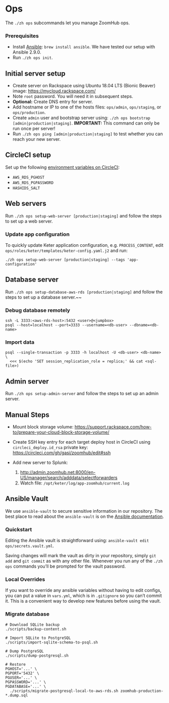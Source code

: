 # Ops

The `./zh ops` subcommands let you manage ZoomHub ops.

### Prerequisites

- Install [Ansible]: `brew install ansible`.
  We have tested our setup with Ansible 2.9.0.
- Run `./zh ops init`.

## Initial server setup

- Create server on Rackspace using Ubuntu 18.04 LTS (Bionic Beaver) image:
  <https://mycloud.rackspace.com/>
- Note `root` password. You will need it in subsequent steps.
- **Optional:** Create DNS entry for server.
- Add hostname or IP to one of the hosts files: `ops/admin`,
  `ops/staging`, or `ops/production`.
- Create `admin` user and bootstrap server using:
  `./zh ops bootstrap [admin|production|staging]`.
  **IMPORTANT:** This command can only be run once per server!
- Run `./zh ops ping [admin|production|staging]` to test whether you can reach
  your new server.

## CircleCI setup

Set up the following [environment variables on CircleCI][circleci-env-vars]:

- `AWS_RDS_PGHOST`
- `AWS_RDS_PGPASSWORD`
- `HASHIDS_SALT`

## Web servers

Run `./zh ops setup-web-server [production|staging]` and follow the steps to
set up a web server.

### Update app configuration

To quickly update Keter application configuration, e.g. `PROCESS_CONTENT`,
edit `ops/roles/keter/templates/keter-config.yaml.j2` and run:

```
./zh ops setup-web-server [production|staging] --tags 'app-configuration'
```

## Database server

Run `./zh ops setup-database-aws-rds [production|staging]` and follow the steps
to set up a database server.~~

### Debug database remotely

```
ssh -L 3333:<aws-rds-host>:5432 <user>@<jumpbox>
psql --host=localhost --port=3333 --username=<db-user> --dbname=<db-name>
```

### Import data

```
psql --single-transaction -p 3333 -h localhost -U <db-user> <db-name> \
  <<< $(echo 'SET session_replication_role = replica;' && cat <sql-file>)
```

## Admin server

Run `./zh ops setup-admin-server` and follow the steps to set up an admin server.

## Manual Steps

- Mount block storage volume:
  https://support.rackspace.com/how-to/prepare-your-cloud-block-storage-volume/

- Create SSH key entry for each target deploy host in CircleCI using
  `circleci_deploy.id_rsa` private key:
  <https://circleci.com/gh/gasi/zoomhub/edit#ssh>

- Add new server to Splunk:
  1. <http://admin.zoomhub.net:8000/en-US/manager/search/adddata/selectforwarders>
  2. Watch file: `/opt/keter/log/app-zoomhub/current.log`

## Ansible Vault

We use `ansible-vault` to secure sensitive information in our repository.
The best place to read about the `ansible-vault` is on the
[Ansible documentation](http://docs.ansible.com/playbooks_vault.html).

### Quickstart

Editing the Ansible vault is straightforward using:
`ansible-vault edit ops/secrets.vault.yml`.

Saving changes will mark the vault as dirty in your repository, simply `git add`
and `git commit` as with any other file. Whenever you run any of the `./zh ops`
commands you’ll be prompted for the vault password.

### Local Overrides

If you want to override any ansible variables without having to edit configs,
you can put a value in `vars.yml`, which is in `.gitignore` so you can’t commit
it. This is a convenient way to develop new features before using the vault.

### Migrate database

```
# Download SQLite backup
./scripts/backup-content.sh

# Import SQLite to PostgreSQL
./scripts/import-sqlite-schema-to-psql.sh

# Dump PostgreSQL
./scripts/dump-postgresql.sh

# Restore
PGHOST='...' \
PGPORT='5432' \
PGUSER='...' \
PGPASSWORD='...' \
PGDATABASE='...' \
  ./scripts/migrate-postgresql-local-to-aws-rds.sh zoomhub-production-*.dump.sql
```

[ansible]: http://docs.ansible.com
[circleci-env-vars]: https://circleci.com/gh/zoomhub/zoomhub/edit#env-vars

